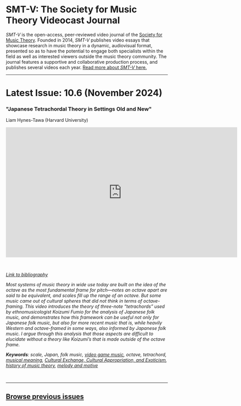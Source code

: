 # SMT-V: The Society for Music Theory Videocast Journal

_SMT-V_ is the open-access, peer-reviewed video journal of the [Society for Music Theory](http://www.societymusictheory.org). Founded in 2014, _SMT-V_ publishes video essays that showcase research in music theory in a dynamic, audiovisual format, presented so as to have the potential to engage both specialists within the field as well as interested viewers outside the music theory community. The journal features a supportive and collaborative production process, and publishes several videos each year. [Read more about _SMT-V_ here.](about)

<hr>

# Latest Issue: 10.6 (November 2024)

### "Japanese Tetrachordal Theory in Settings Old and New"
Liam Hynes-Tawa (Harvard University)
<div class="intrinsic-container intrinsic-container-16x9">
<center><iframe src="https://player.vimeo.com/video/920535655?title=0&byline=0&portrait=0" width="720" height="405" frameborder="0" allow="autoplay; fullscreen" allowfullscreen></iframe></center>
</div><p>&nbsp;</p>

*[Link to bibliography](http://www.smt-v.org/bibliographies/10_6_Hynes-Tawa.pdf)*

*Most systems of music theory in wide use today are built on the idea of the octave as the most fundamental frame for pitch—notes an octave apart are said to be equivalent, and scales fill up the range of an octave. But some music came out of cultural spheres that did not think in terms of octave-framing. This video introduces the theory of three-note “tetrachords” used by ethnomusicologist Koizumi Fumio for the analysis of Japanese folk music, and demonstrates how this framework can be useful not only for Japanese folk music, but also for more recent music that is, while heavily Western and octave-framed in some ways, also informed by Japanese folk music. I argue through this analysis that those aspects are difficult to elucidate without a theory like Koizumi’s that is made outside of the octave frame.*

***Keywords**: scale, Japan, folk music, [video game music](https://www.smt-v.org/teach/videogames.html), octave, tetrachord, [musical meaning](https://www.smt-v.org/teach/topics.html), [Cultural Exchange, Cultural Appropriation, and Exoticism](https://www.smt-v.org/teach/culture.html), [history of music theory](https://www.smt-v.org/teach/), [melody and motive](https://www.smt-v.org/teach/melody.html)*

<!--DOI: [http://doi.org/10.30535/smtv.10.6](http://doi.org/10.30535/smtv.10.6)-->
<p>&nbsp;</p>
<hr>



## [Browse previous issues](archives)
